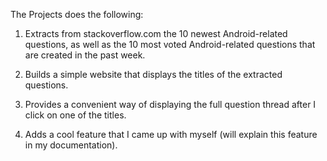 The Projects does the following:

1. Extracts from stackoverflow.com the 10 newest Android-related questions, as well as the 10 most voted Android-related questions that are created in the past week.

2. Builds a simple website that displays the titles of the extracted questions.

3. Provides a convenient way of displaying the full question thread after I click on one of the titles.

4. Adds a cool feature that I came up with myself (will explain this feature in my documentation).